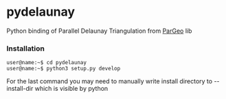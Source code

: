 # pydelaunay
Python binding of Parallel Delaunay Triangulation from [ParGeo](https://github.com/ParAlg/ParGeo) lib       
### Installation       
```console
user@name:~$ cd pydelaunay
user@name:~$ python3 setup.py develop
```
For the last command you may need to manually write install directory to --install-dir which is visible by python       
